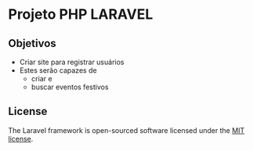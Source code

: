 # Projeto PHP LARAVEL 

## Objetivos

- Criar site para registrar usuários 
- Estes serão capazes de 
    - criar e 
    - buscar eventos festivos

## License

The Laravel framework is open-sourced software licensed under the [MIT license](https://opensource.org/licenses/MIT).
